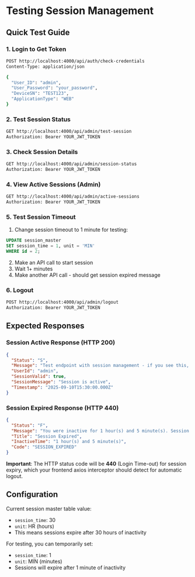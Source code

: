 # Testing Session Management

## Quick Test Guide

### 1. Login to Get Token
```bash
POST http://localhost:4000/api/auth/check-credentials
Content-Type: application/json

{
  "User_ID": "admin",
  "User_Password": "your_password",
  "DeviceSN": "TEST123",
  "ApplicationType": "WEB"
}
```

### 2. Test Session Status
```bash
GET http://localhost:4000/api/admin/test-session
Authorization: Bearer YOUR_JWT_TOKEN
```

### 3. Check Session Details
```bash
GET http://localhost:4000/api/admin/session-status
Authorization: Bearer YOUR_JWT_TOKEN
```

### 4. View Active Sessions (Admin)
```bash
GET http://localhost:4000/api/admin/active-sessions
Authorization: Bearer YOUR_JWT_TOKEN
```

### 5. Test Session Timeout
1. Change session timeout to 1 minute for testing:
```sql
UPDATE session_master 
SET session_time = 1, unit = 'MIN'
WHERE id = 2;
```

2. Make an API call to start session
3. Wait 1+ minutes
4. Make another API call - should get session expired message

### 6. Logout
```bash
POST http://localhost:4000/api/admin/logout
Authorization: Bearer YOUR_JWT_TOKEN
```

## Expected Responses

### Session Active Response (HTTP 200)
```json
{
  "Status": "S",
  "Message": "Test endpoint with session management - if you see this, session is valid!",
  "UserId": "admin",
  "SessionValid": true,
  "SessionMessage": "Session is active",
  "Timestamp": "2025-09-10T15:30:00.000Z"
}
```

### Session Expired Response (HTTP 440)
```json
{
  "Status": "F",
  "Message": "You were inactive for 1 hour(s) and 5 minute(s). Session expired. Please login again.",
  "Title": "Session Expired",
  "InactiveTime": "1 hour(s) and 5 minute(s)",
  "Code": "SESSION_EXPIRED"
}
```

**Important**: The HTTP status code will be **440** (Login Time-out) for session expiry, which your frontend axios interceptor should detect for automatic logout.

## Configuration

Current session master table value:
- `session_time`: 30
- `unit`: HR (hours)
- This means sessions expire after 30 hours of inactivity

For testing, you can temporarily set:
- `session_time`: 1
- `unit`: MIN (minutes)
- Sessions will expire after 1 minute of inactivity
